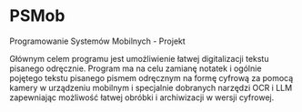 # PSMob
Programowanie Systemów Mobilnych - Projekt

Głównym celem programu jest umożliwienie łatwej digitalizacji tekstu pisanego 
odręcznie. Program ma na celu zamianę notatek i ogólnie pojętego tekstu 
pisanego pismem odręcznym  na formę cyfrową za pomocą kamery w urządzeniu 
mobilnym  i specjalnie dobranych narzędzi OCR i LLM zapewniając możliwość 
łatwej obróbki i archiwizacji w wersji cyfrowej. 

